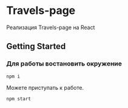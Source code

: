 # Travels-page
Реализация Travels-page на React

## Getting Started

### Для работы  востановить окружение
```
npm i
```

Можете приступать к работе.
```
npm start
```